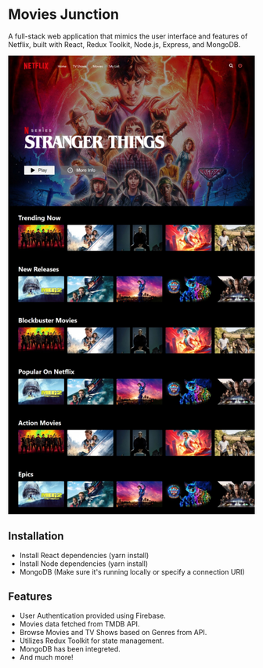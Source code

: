 # Movies Junction

A full-stack web application that mimics the user interface and features of Netflix, built with React, Redux Toolkit, Node.js, Express, and MongoDB.

![Netflix Clone Screenshot](screenshot.png)

## Installation

- Install React dependencies (yarn install)
- Install Node dependencies (yarn install)
- MongoDB (Make sure it's running locally or specify a connection URI)

## Features

- User Authentication provided using Firebase.
- Movies data fetched from TMDB API.
- Browse Movies and TV Shows based on Genres from API.
- Utilizes Redux Toolkit for state management.
- MongoDB has been integreted.
- And much more!